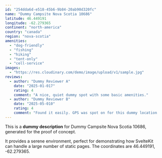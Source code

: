 ```yaml
---
id: "254dda6d-e518-45b6-9b84-20ab90d320fc"
name: "Dummy Campsite Nova Scotia 10686"
latitude: 46.449191
longitude: -62.279365
continent: "north-america"
country: "canada"
region: "nova-scotia"
amenities:
  - "dog-friendly"
  - "fishing"
  - "hiking"
  - "tent-only"
  - "cell-service"
images:
  - "https://res.cloudinary.com/demo/image/upload/v1/sample.jpg"
reviews:
  - author: "Dummy Reviewer A"
    date: "2025-01-017"
    rating: 4
    comment: "A nice, quiet dummy spot with some basic amenities."
  - author: "Dummy Reviewer B"
    date: "2025-05-010"
    rating: 4
    comment: "Found it easily. GPS was spot on for this dummy location."
---
```


This is a **dummy description** for Dummy Campsite Nova Scotia 10686, generated for the proof of concept.

It provides a serene environment, perfect for demonstrating how SvelteKit can handle a large number of static pages. The coordinates are 46.449191, -62.279365.
